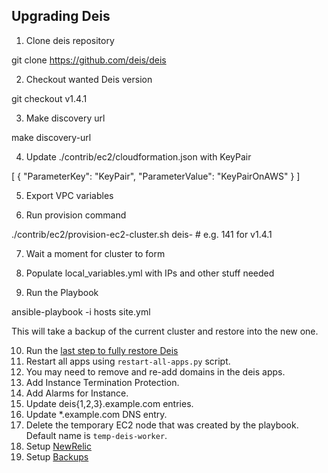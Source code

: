 ## Upgrading Deis

1. Clone deis repository

git clone https://github.com/deis/deis

2. Checkout wanted Deis version

git checkout v1.4.1

3. Make discovery url

make discovery-url

4. Update ./contrib/ec2/cloudformation.json with KeyPair

[
    {
        "ParameterKey":     "KeyPair",
        "ParameterValue":   "KeyPairOnAWS"
    }
]

5. Export VPC variables

6. Run provision command

./contrib/ec2/provision-ec2-cluster.sh deis-<VERSION> # e.g. 141 for v1.4.1

7. Wait a moment for cluster to form

8. Populate local_variables.yml with IPs and other stuff needed

9. Run the Playbook

ansible-playbook -i hosts site.yml

This will take a backup of the current cluster and restore into the new one.

10. Run the [last step to fully restore Deis](http://docs.deis.io/en/latest/managing_deis/backing_up_data/#finishing-up)
11. Restart all apps using `restart-all-apps.py` script.
12. You may need to remove and re-add domains in the deis apps.
13. Add Instance Termination Protection.
14. Add Alarms for Instance.
15. Update deis{1,2,3}.example.com entries.
16. Update *.example.com DNS entry.
17. Delete the temporary EC2 node that was created by the playbook. Default name is `temp-deis-worker`.
18. Setup [NewRelic](https://github.com/mozilla/webprod-deis/tree/master/newrelic)
19. Setup [Backups](https://github.com/glogiotatidis/deis-backup-service)
